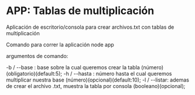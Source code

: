 # APP: Tablas de multiplicación

Aplicación de escritorio/consola para crear archivos.txt con tablas de multiplicación

Comando para correr la aplicación
node app

argumentos de comando:

-b / --base : base sobre la cual queremos crear la tabla (número)(obligatorio)(default:5);
-h / --hasta : número hasta el cual queremos multiplicar nuestra base (número)(opcional)(default:10);
-l / --listar: ademas de crear el archivo .txt, muestra la tabla por consola (booleano)(opcional);
